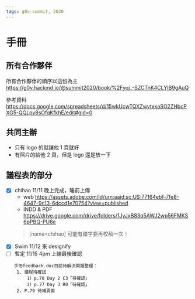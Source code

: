 ```yaml
---
tags: g0v-summit, 2020
---
```

# 手冊

## 所有合作夥伴
所有合作夥伴的順序以這份為主
https://g0v.hackmd.io/@summit2020/book/%2Fyoj_-SZCTnK4CLYIB9gAuQ

參考資料
https://docs.google.com/spreadsheets/d/15wkUcwTQXZwytxkaSO2ZHbcPXG5-QQLpy8sOfqKfkhE/edit#gid=0

## 共同主辦
- 只有 logo 的就讓他 1 頁就好
- 有照片的給他 2 頁，但是 logo 還是放一下

## 議程表的部分
- [x] chihao 11/11 晚上完成，睡前上傳
    - web https://assets.adobe.com/id/urn:aaid:sc:US:77164ebf-7fe8-4647-9c13-6dccd1e70754?view=published
    - INDD & PDF https://drive.google.com/drive/folders/1JyJxB83q5AWJ2wp56FMKS6pPBQ-PU8e
    > [name=chihao] 可能有錯字要再校稿一次！
- [x] Swim 11/12 來 designify
- [ ] 暫定 11/15 4pm 上線最後確認
```
   手冊feedback.doc目前待解決問題整理：
    1. 議程待確認
        1）p.70 Day 2 C3「待確認」
        2）p.77 Day 3 R0「待確認」
    2. P.79 待補頁面
```

